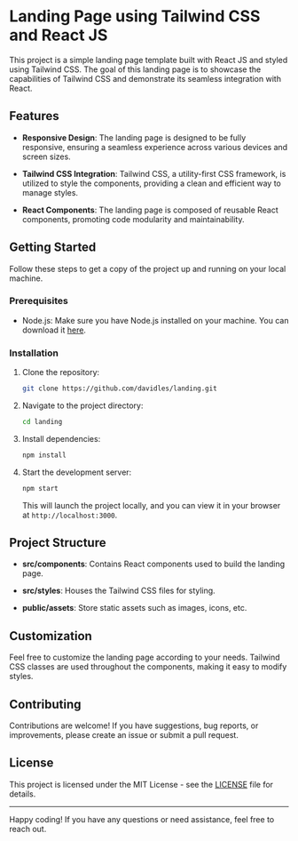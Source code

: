 # Landing Page using Tailwind CSS and React JS

This project is a simple landing page template built with React JS and styled using Tailwind CSS. The goal of this landing page is to showcase the capabilities of Tailwind CSS and demonstrate its seamless integration with React.

## Features

- **Responsive Design**: The landing page is designed to be fully responsive, ensuring a seamless experience across various devices and screen sizes.

- **Tailwind CSS Integration**: Tailwind CSS, a utility-first CSS framework, is utilized to style the components, providing a clean and efficient way to manage styles.

- **React Components**: The landing page is composed of reusable React components, promoting code modularity and maintainability.

## Getting Started

Follow these steps to get a copy of the project up and running on your local machine.

### Prerequisites

- Node.js: Make sure you have Node.js installed on your machine. You can download it [here](https://nodejs.org/).

### Installation

1. Clone the repository:

    ```bash
    git clone https://github.com/davidles/landing.git
    ```

2. Navigate to the project directory:

    ```bash
    cd landing
    ```

3. Install dependencies:

    ```bash
    npm install
    ```

4. Start the development server:

    ```bash
    npm start
    ```

    This will launch the project locally, and you can view it in your browser at `http://localhost:3000`.

## Project Structure

- **src/components**: Contains React components used to build the landing page.
  
- **src/styles**: Houses the Tailwind CSS files for styling.

- **public/assets**: Store static assets such as images, icons, etc.

## Customization

Feel free to customize the landing page according to your needs. Tailwind CSS classes are used throughout the components, making it easy to modify styles.

## Contributing

Contributions are welcome! If you have suggestions, bug reports, or improvements, please create an issue or submit a pull request.

## License

This project is licensed under the MIT License - see the [LICENSE](LICENSE) file for details.

---

Happy coding! If you have any questions or need assistance, feel free to reach out.
